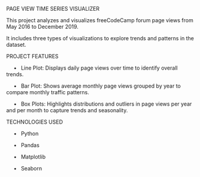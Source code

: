 PAGE VIEW TIME SERIES VISUALIZER

This project analyzes and visualizes freeCodeCamp forum page views from May 2016 to December 2019. 

It includes three types of visualizations to explore trends and patterns in the dataset.



PROJECT FEATURES

     •   Line Plot: Displays daily page views over time to identify overall trends.

     •   Bar Plot: Shows average monthly page views grouped by year to compare monthly traffic patterns.

     •   Box Plots: Highlights distributions and outliers in page views per year and per month to capture trends and seasonality.



TECHNOLOGIES USED

     •   Python
     
     •   Pandas

     •   Matplotlib

     •   Seaborn
